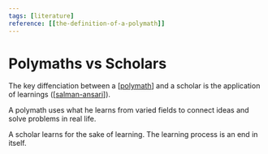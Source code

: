 ```yaml
---
tags: [literature]
reference: [[the-definition-of-a-polymath]]
---
```


# Polymaths vs Scholars

The key diffenciation between a [[polymath]] and a scholar is the application of learnings ([[salman-ansari]]).

A polymath uses what he learns from varied fields to connect ideas and solve problems in real life. 

A scholar learns for the sake of learning. The learning process is an end in itself. 

[//begin]: # "Autogenerated link references for markdown compatibility"
[polymath]: polymath "Polymath"
[salman-ansari]: ../6-people/salman-ansari "Salman Ansari"
[//end]: # "Autogenerated link references"